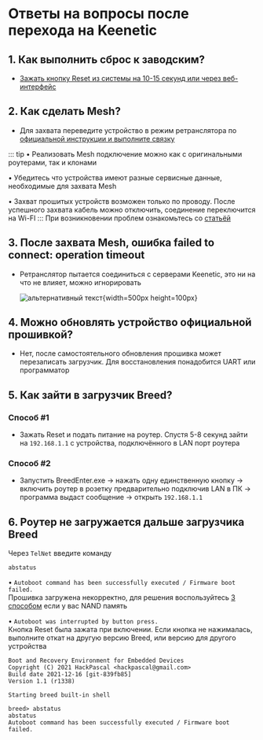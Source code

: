 # Ответы на вопросы после перехода на Keenetic

## 1. Как выполнить сброс к заводским?

- [Зажать кнопку Reset из системы на 10-15 секунд или через веб-интерфейс](https://help.keenetic.com/hc/ru/articles/360000501620-%D0%A1%D0%B1%D1%80%D0%BE%D1%81-%D0%BD%D0%B0%D1%81%D1%82%D1%80%D0%BE%D0%B5%D0%BA-%D0%B8%D0%BD%D1%82%D0%B5%D1%80%D0%BD%D0%B5%D1%82-%D1%86%D0%B5%D0%BD%D1%82%D1%80%D0%B0-%D0%B8-%D0%BF%D0%B0%D1%80%D0%BE%D0%BB%D1%8F-%D0%B0%D0%B4%D0%BC%D0%B8%D0%BD%D0%B8%D1%81%D1%82%D1%80%D0%B0%D1%82%D0%BE%D1%80%D0%B0)

## 2. Как сделать Mesh?

- Для захвата переведите устройство в режим ретранслятора
  по [официальной инструкции и выполните связку](https://help.keenetic.com/hc/ru/articles/360016059839-%D0%9F%D1%80%D0%B8%D0%BC%D0%B5%D1%80-%D1%81%D0%BE%D0%B7%D0%B4%D0%B0%D0%BD%D0%B8%D1%8F-Wi-Fi-%D1%81%D0%B8%D1%81%D1%82%D0%B5%D0%BC%D1%8B-%D0%BD%D0%B0-%D0%B1%D0%B0%D0%B7%D0%B5-%D0%B4%D0%B2%D1%83%D1%85-%D0%B8%D0%BD%D1%82%D0%B5%D1%80%D0%BD%D0%B5%D1%82-%D1%86%D0%B5%D0%BD%D1%82%D1%80%D0%BE%D0%B2-Keenetic)

::: tip • Реализовать Mesh подключение можно как с оригинальными роутерами, так и клонами

• Убедитесь что устройства имеют разные сервисные данные, необходимые для захвата Mesh

• Захват прошитых устройств возможен только по проводу. После успешного захвата кабель можно отключить, соединение переключится на Wi-FI
:::
При возникновении проблем ознакомьтесь со [статьёй](/wiki/helpful/mesh#решение-проблем)

## 3. После захвата Mesh, ошибка failed to connect: operation timeout

- Ретранслятор пытается соединиться с серверами Keenetic, это ни на что не влияет, можно игнорировать

  ![альтернативный текст](/assets/images/wiki/helpful/faq/mesh.png){width=500px height=100px}

## 4. Можно обновлять устройство официальной прошивкой?

- Нет, после самостоятельного обновления прошивка может перезаписать загрузчик. Для восстановления понадобится UART или программатор

## 5. Как зайти в загрузчик Breed?

### Способ #1

- Зажать Reset и подать питание на роутер. Спустя 5-8 секунд зайти на `192.168.1.1` с устройства, подключённого в LAN порт роутера

### Способ #2

- Запустить BreedEnter.exe -> нажать одну единственную кнопку -> включить роутер в розетку предварительно подключив LAN в ПК -> программа выдаст сообщение -> открыть `192.168.1.1`

## 6. Роутер не загружается дальше загрузчика Breed

Через `TelNet` введите команду

````shell
abstatus
````

• `Autoboot command has been successfully executed / Firmware boot failed.`<br/>
Прошивка загружена некорректно, для решения воспользуйтесь [3 способом](/wiki/helpful/updateFirmware#способ-3) если у вас NAND память<br/>

• `Autoboot was interrupted by button press.`<br/>
Кнопка Reset была зажата при включении. Если кнопка не нажималась, выполните откат на другую версию Breed, или версию для другого устройства

````shell
Boot and Recovery Environment for Embedded Devices
Copyright (C) 2021 HackPascal <hackpascal@gmail.com>
Build date 2021-12-16 [git-839fb85]
Version 1.1 (r1338)

Starting breed built-in shell

breed> abstatus
abstatus
Autoboot command has been successfully executed / Firmware boot failed.
````